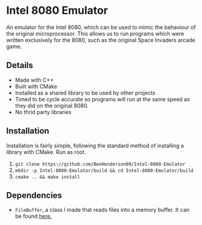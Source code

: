 # Intel 8080 Emulator
An emulator for the Intel 8080, which can be used to mimic the behaviour of the original microprocessor.
This allows us to run programs which were written exclusively for the 8080, such as the original
Space Invaders arcade game.

## Details
 - Made with C++
 - Built with CMake
 - Installed as a shared library to be used by other projects
 - Timed to be cycle accurate so programs will run at the same speed as they did on the original 8080.
 - No thrid party libraries
 
 ## Installation
 Installation is fairly simple, following the standard method of installing a library with CMake. Run as root.
 1. `git clone https://github.com/BenHenderson09/Intel-8080-Emulator`
 2. `mkdir -p Intel-8080-Emulator/build && cd Intel-8080-Emulator/build`
 3. `cmake .. && make install`
 
 ## Dependencies
 - `FileBuffer`, a class I made that reads files into a memory buffer. It can be found [here.](https://github.com/BenHenderson09/FileBuffer)